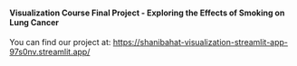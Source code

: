#### Visualization Course Final Project - Exploring the Effects of Smoking on Lung Cancer

You can find our project at: https://shanibahat-visualization-streamlit-app-97s0nv.streamlit.app/
